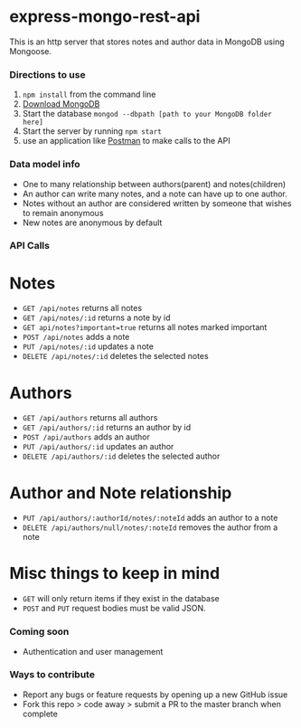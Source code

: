 # express-mongo-rest-api

This is an http server that stores notes and author data in MongoDB using Mongoose.

### Directions to use
1. `npm install` from the command line
2.  [Download MongoDB](https://www.mongodb.com/download-center#community)
3.  Start the database `mongod --dbpath [path to your MongoDB folder here]`
4.  Start the server by running `npm start`  
5. use an application like [Postman](https://www.getpostman.com/) to make calls to the API

### Data model info
- One to many relationship between authors(parent) and notes(children)
- An author can write many notes, and a note can have up to one author.
- Notes without an author are considered written by someone that wishes to remain anonymous
- New notes are anonymous by default

### API Calls

# Notes
- `GET /api/notes` returns all notes
- `GET /api/notes/:id` returns a note by id
- `GET api/notes?important=true` returns all notes marked important
- `POST /api/notes` adds a note
- `PUT /api/notes/:id` updates a note
- `DELETE /api/notes/:id` deletes the selected notes

# Authors
- `GET /api/authors` returns all authors
- `GET /api/authors/:id` returns an author by id
- `POST /api/authors` adds an author
- `PUT /api/authors/:id` updates an author
- `DELETE /api/authors/:id` deletes the selected author

# Author and Note relationship
- `PUT /api/authors/:authorId/notes/:noteId` adds an author to a note
- `DELETE /api/authors/null/notes/:noteId` removes the author from a note

# Misc things to keep in mind
- `GET` will only return items if they exist in the database
- `POST` and `PUT` request bodies must be valid JSON.

### Coming soon
- Authentication and user management

### Ways to contribute
- Report any bugs or feature requests by opening up a new GitHub issue
- Fork this repo > code away > submit a PR to the master branch when complete

